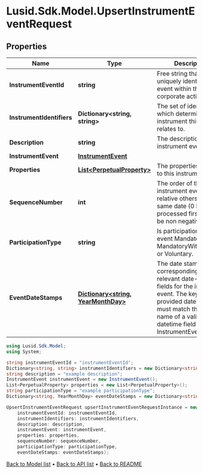 # Lusid.Sdk.Model.UpsertInstrumentEventRequest

## Properties

Name | Type | Description | Notes
------------ | ------------- | ------------- | -------------
**InstrumentEventId** | **string** | Free string that uniquely identifies the event within the corporate action source | 
**InstrumentIdentifiers** | **Dictionary&lt;string, string&gt;** | The set of identifiers which determine the instrument this event relates to. | 
**Description** | **string** | The description of the instrument event. | [optional] 
**InstrumentEvent** | [**InstrumentEvent**](InstrumentEvent.md) |  | 
**Properties** | [**List&lt;PerpetualProperty&gt;**](PerpetualProperty.md) | The properties attached to this instrument event. | [optional] 
**SequenceNumber** | **int** | The order of the instrument event relative others on the same date (0 being processed first). Must be non negative. | [optional] 
**ParticipationType** | **string** | Is participation in this event Mandatory, MandatoryWithChoices, or Voluntary. | [optional] [default to "Mandatory"]
**EventDateStamps** | [**Dictionary&lt;string, YearMonthDay&gt;**](YearMonthDay.md) | The date stamps corresponding to the relevant date-time fields for the instrument event. The key for each provided date stamp must match the field name of a valid datetime field from the InstrumentEvent DTO. | [optional] 

```csharp
using Lusid.Sdk.Model;
using System;

string instrumentEventId = "instrumentEventId";
Dictionary<string, string> instrumentIdentifiers = new Dictionary<string, string>();
string description = "example description";
InstrumentEvent instrumentEvent = new InstrumentEvent();
List<PerpetualProperty> properties = new List<PerpetualProperty>();
string participationType = "example participationType";
Dictionary<string, YearMonthDay> eventDateStamps = new Dictionary<string, YearMonthDay>();

UpsertInstrumentEventRequest upsertInstrumentEventRequestInstance = new UpsertInstrumentEventRequest(
    instrumentEventId: instrumentEventId,
    instrumentIdentifiers: instrumentIdentifiers,
    description: description,
    instrumentEvent: instrumentEvent,
    properties: properties,
    sequenceNumber: sequenceNumber,
    participationType: participationType,
    eventDateStamps: eventDateStamps);
```

[Back to Model list](../README.md#documentation-for-models) &#8226; [Back to API list](../README.md#documentation-for-api-endpoints) &#8226; [Back to README](../README.md)
